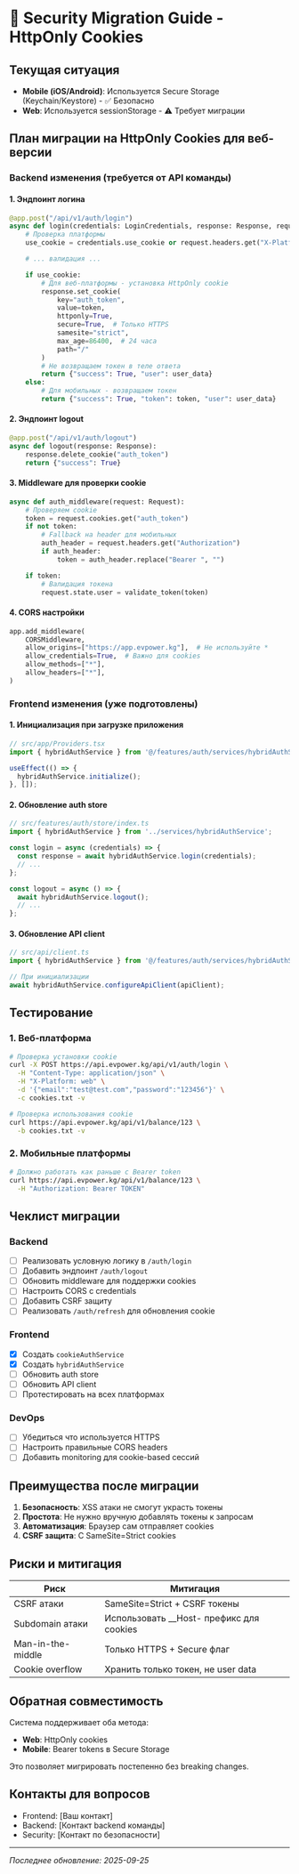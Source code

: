 # 🔐 Security Migration Guide - HttpOnly Cookies

## Текущая ситуация
- **Mobile (iOS/Android)**: Используется Secure Storage (Keychain/Keystore) - ✅ Безопасно
- **Web**: Используется sessionStorage - ⚠️ Требует миграции

## План миграции на HttpOnly Cookies для веб-версии

### Backend изменения (требуется от API команды)

#### 1. Эндпоинт логина
```python
@app.post("/api/v1/auth/login")
async def login(credentials: LoginCredentials, response: Response, request: Request):
    # Проверка платформы
    use_cookie = credentials.use_cookie or request.headers.get("X-Platform") == "web"

    # ... валидация ...

    if use_cookie:
        # Для веб-платформы - установка HttpOnly cookie
        response.set_cookie(
            key="auth_token",
            value=token,
            httponly=True,
            secure=True,  # Только HTTPS
            samesite="strict",
            max_age=86400,  # 24 часа
            path="/"
        )
        # Не возвращаем токен в теле ответа
        return {"success": True, "user": user_data}
    else:
        # Для мобильных - возвращаем токен
        return {"success": True, "token": token, "user": user_data}
```

#### 2. Эндпоинт logout
```python
@app.post("/api/v1/auth/logout")
async def logout(response: Response):
    response.delete_cookie("auth_token")
    return {"success": True}
```

#### 3. Middleware для проверки cookie
```python
async def auth_middleware(request: Request):
    # Проверяем cookie
    token = request.cookies.get("auth_token")
    if not token:
        # Fallback на header для мобильных
        auth_header = request.headers.get("Authorization")
        if auth_header:
            token = auth_header.replace("Bearer ", "")

    if token:
        # Валидация токена
        request.state.user = validate_token(token)
```

#### 4. CORS настройки
```python
app.add_middleware(
    CORSMiddleware,
    allow_origins=["https://app.evpower.kg"],  # Не используйте *
    allow_credentials=True,  # Важно для cookies
    allow_methods=["*"],
    allow_headers=["*"],
)
```

### Frontend изменения (уже подготовлены)

#### 1. Инициализация при загрузке приложения
```typescript
// src/app/Providers.tsx
import { hybridAuthService } from '@/features/auth/services/hybridAuthService';

useEffect(() => {
  hybridAuthService.initialize();
}, []);
```

#### 2. Обновление auth store
```typescript
// src/features/auth/store/index.ts
import { hybridAuthService } from '../services/hybridAuthService';

const login = async (credentials) => {
  const response = await hybridAuthService.login(credentials);
  // ...
};

const logout = async () => {
  await hybridAuthService.logout();
  // ...
};
```

#### 3. Обновление API client
```typescript
// src/api/client.ts
import { hybridAuthService } from '@/features/auth/services/hybridAuthService';

// При инициализации
await hybridAuthService.configureApiClient(apiClient);
```

## Тестирование

### 1. Веб-платформа
```bash
# Проверка установки cookie
curl -X POST https://api.evpower.kg/api/v1/auth/login \
  -H "Content-Type: application/json" \
  -H "X-Platform: web" \
  -d '{"email":"test@test.com","password":"123456"}' \
  -c cookies.txt -v

# Проверка использования cookie
curl https://api.evpower.kg/api/v1/balance/123 \
  -b cookies.txt -v
```

### 2. Мобильные платформы
```bash
# Должно работать как раньше с Bearer token
curl https://api.evpower.kg/api/v1/balance/123 \
  -H "Authorization: Bearer TOKEN"
```

## Чеклист миграции

### Backend
- [ ] Реализовать условную логику в `/auth/login`
- [ ] Добавить эндпоинт `/auth/logout`
- [ ] Обновить middleware для поддержки cookies
- [ ] Настроить CORS с credentials
- [ ] Добавить CSRF защиту
- [ ] Реализовать `/auth/refresh` для обновления cookie

### Frontend
- [x] Создать `cookieAuthService`
- [x] Создать `hybridAuthService`
- [ ] Обновить auth store
- [ ] Обновить API client
- [ ] Протестировать на всех платформах

### DevOps
- [ ] Убедиться что используется HTTPS
- [ ] Настроить правильные CORS headers
- [ ] Добавить monitoring для cookie-based сессий

## Преимущества после миграции

1. **Безопасность**: XSS атаки не смогут украсть токены
2. **Простота**: Не нужно вручную добавлять токены к запросам
3. **Автоматизация**: Браузер сам отправляет cookies
4. **CSRF защита**: С SameSite=Strict cookies

## Риски и митигация

| Риск | Митигация |
|------|-----------|
| CSRF атаки | SameSite=Strict + CSRF токены |
| Subdomain атаки | Использовать __Host- префикс для cookies |
| Man-in-the-middle | Только HTTPS + Secure флаг |
| Cookie overflow | Хранить только токен, не user data |

## Обратная совместимость

Система поддерживает оба метода:
- **Web**: HttpOnly cookies
- **Mobile**: Bearer tokens в Secure Storage

Это позволяет мигрировать постепенно без breaking changes.

## Контакты для вопросов

- Frontend: [Ваш контакт]
- Backend: [Контакт backend команды]
- Security: [Контакт по безопасности]

---

*Последнее обновление: 2025-09-25*